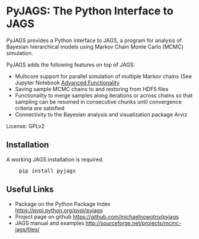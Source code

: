 # PyJAGS: The Python Interface to JAGS
PyJAGS provides a Python interface to JAGS, a program for analysis of Bayesian
hierarchical models using Markov Chain Monte Carlo (MCMC) simulation.

PyJAGS adds the following features on top of JAGS:

* Multicore support for parallel simulation of multiple Markov chains (See Jupyter Notebook [Advanced Functionality](notebooks/Advanced%20Functionality.ipynb)
* Saving sample MCMC chains to and restoring from HDF5 files
* Functionality to merge samples along iterations or across chains so that sampling can be resumed in consecutive chunks until convergence criteria are satisfied
* Connectivity to the Bayesian analysis and visualization package Arviz

License: GPLv2

## Installation
A working JAGS installation is required.

<pre>
    pip install pyjags
</pre>

## Useful Links
* Package on the Python Package Index <https://pypi.python.org/pypi/pyjags>
* Project page on github <https://github.com/michaelnowotny/pyjags>
* JAGS manual and examples <http://sourceforge.net/projects/mcmc-jags/files/>
